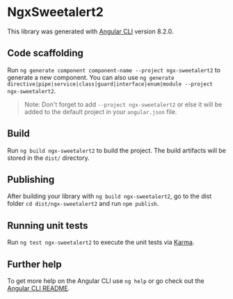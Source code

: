 # NgxSweetalert2

This library was generated with [Angular CLI](https://github.com/angular/angular-cli) version 8.2.0.

## Code scaffolding

Run `ng generate component component-name --project ngx-sweetalert2` to generate a new component. You can also use `ng generate directive|pipe|service|class|guard|interface|enum|module --project ngx-sweetalert2`.
> Note: Don't forget to add `--project ngx-sweetalert2` or else it will be added to the default project in your `angular.json` file. 

## Build

Run `ng build ngx-sweetalert2` to build the project. The build artifacts will be stored in the `dist/` directory.

## Publishing

After building your library with `ng build ngx-sweetalert2`, go to the dist folder `cd dist/ngx-sweetalert2` and run `npm publish`.

## Running unit tests

Run `ng test ngx-sweetalert2` to execute the unit tests via [Karma](https://karma-runner.github.io).

## Further help

To get more help on the Angular CLI use `ng help` or go check out the [Angular CLI README](https://github.com/angular/angular-cli/blob/master/README.md).
